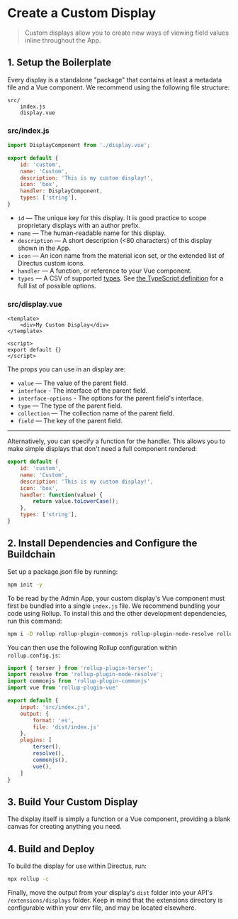 # Create a Custom Display

> Custom displays allow you to create new ways of viewing field values inline throughout the App.

## 1. Setup the Boilerplate

Every display is a standalone "package" that contains at least a metadata file and a Vue component. We recommend using the following file structure:

```
src/
	index.js
	display.vue
```

### src/index.js

```js
import DisplayComponent from './display.vue';

export default {
    id: 'custom',
    name: 'Custom',
    description: 'This is my custom display!',
    icon: 'box',
    handler: DisplayComponent,
    types: ['string'],
}
```

* `id` — The unique key for this display. It is good practice to scope proprietary displays with an author prefix.
* `name` — The human-readable name for this display.
* `description` — A short description (<80 characters) of this display shown in the App.
* `icon` — An icon name from the material icon set, or the extended list of Directus custom icons.
* `handler` — A function, or reference to your Vue component.
* `types` — A CSV of supported [types](#). See [the TypeScript definition](https://github.com/directus/next/blob/20355fee5eba514dd75565f60269311187010c66/app/src/interfaces/types.ts#L5-L18) for a full list of possible options.

### src/display.vue

```vue
<template>
    <div>My Custom Display</div>
</template>

<script>
export default {}
</script>
```

The props you can use in an display are:

* `value` — The value of the parent field.
* `interface` - The interface of the parent field.
* `interface-options` - The options for the parent field's interface.
* `type` — The type of the parent field.
* `collection` — The collection name of the parent field.
* `field` — The key of the parent field.

---

Alternatively, you can specify a function for the handler. This allows you to make simple displays that don't need a full component rendered:

```js
export default {
    id: 'custom',
    name: 'Custom',
    description: 'This is my custom display!',
    icon: 'box',
    handler: function(value) {
		return value.toLowerCase();
	},
    types: ['string'],
}
```

## 2. Install Dependencies and Configure the Buildchain

Set up a package.json file by running:

```bash
npm init -y
```

To be read by the Admin App, your custom display's Vue component must first be bundled into a single `index.js` file. We recommend bundling your code using Rollup. To install this and the other development dependencies, run this command:

```bash
npm i -D rollup rollup-plugin-commonjs rollup-plugin-node-resolve rollup-plugin-terser rollup-plugin-vue@5.0.0 @vue/compiler-sfc vue-template-compiler
```

You can then use the following Rollup configuration within `rollup.config.js`:

```js
import { terser } from 'rollup-plugin-terser';
import resolve from 'rollup-plugin-node-resolve';
import commonjs from 'rollup-plugin-commonjs'
import vue from 'rollup-plugin-vue'

export default {
    input: 'src/index.js',
    output: {
        format: 'es',
        file: 'dist/index.js'
    },
    plugins: [
        terser(),
        resolve(),
        commonjs(),
        vue(),
    ]
}
```

## 3. Build Your Custom Display

The display itself is simply a function or a Vue component, providing a blank canvas for creating anything you need.

## 4. Build and Deploy

To build the display for use within Directus, run:

```bash
npx rollup -c
```

Finally, move the output from your display's `dist` folder into your API's `/extensions/displays` folder. Keep in mind that the extensions directory is configurable within your env file, and may be located elsewhere.
